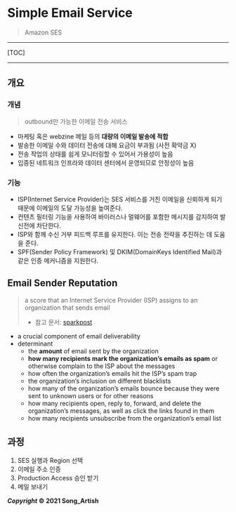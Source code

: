 # Simple Email Service

> Amazon SES

---

[TOC]

---



## 개요

### 개념

> outbound만 가능한 이메일 전송 서비스

- 마케팅 혹은 webzine 메일 등의 **대량의 이메일 발송에 적합**
- 발송한 이메일 수와 데이터 전송에 대해 요금이 부과됨 (사전 확약금 X)
- 전송 작업의 상태를 쉽게 모니터링할 수 있어서 가용성이 높음
- 입증된 네트워크 인프라와 데이터 센터에서 운영되므로 안정성이 높음

### 기능

- ISP(Internet Service Provider)는 SES 서비스를 거친 이메일을 신뢰하게 되기 때문에 이메일의 도달 가능성을 높여준다.
- 컨텐츠 필터링 기능을 사용하여 바이러스나 멀웨어를 포함한 메시지를 감지하여 발신전에 차단한다.
- ISP와 함께 수신 거부 피드백 루프를 유지한다. 이는 전송 전략을 추진하는 데 도움을 준다.
- SPF(Sender Policy Framework) 및 DKIM(DomainKeys Identified Mail)과 같은 인증 메커니즘을 지원한다.





## Email Sender Reputation

> a score that an Internet Service Provider (ISP) assigns to an organization that sends email
>
> - 참고 문서: [sparkpost](https://www.sparkpost.com/resources/email-explained/email-sender-reputation/)

- a crucial component of email deliverability
- determinant
  - the **amount** of email sent by the organization
  - **how many recipients mark the organization’s emails as spam** or otherwise complain to the ISP about the messages
  - how often the organization’s emails hit the ISP’s spam trap
  - the organization’s inclusion on different blacklists
  - how many of the organization’s emails bounce because they were sent to unknown users or for other reasons
  - how many recipients open, reply to, forward, and delete the organization’s messages, as well as click the links found in them
  - how many recipients unsubscribe from the organization’s email list



## 과정

1. SES 실행과 Region 선택
2. 이메일 주소 인증
3. Production Access 승인 받기
4. 메일 보내기



***Copyright* © 2021 Song_Artish**